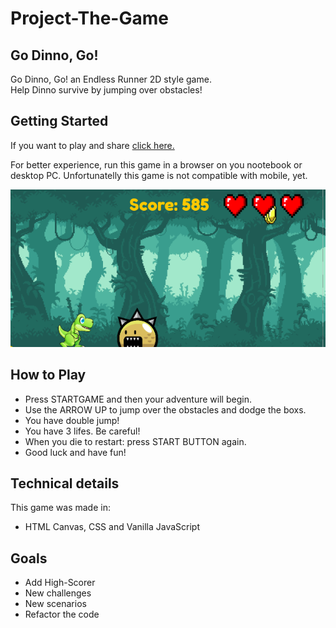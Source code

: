 # Project-The-Game

## Go Dinno, Go!
Go Dinno, Go! an Endless Runner 2D style game. <br>
Help Dinno survive by jumping over obstacles!

## Getting Started
If you want to play and share [click here.](https://robetjunior.github.io/GoDinnoGo/)

For better experience, run this game in a browser on you nootebook or desktop PC. Unfortunatelly this game is not compatible with mobile, yet.

<p align="center">
    <img src="./images/dinnoPrint.png" alt="game">
</p>

## How to Play
- Press STARTGAME and then your adventure will begin.
- Use the ARROW UP to jump  over the obstacles and dodge the boxs.
- You have double jump!
- You have 3 lifes. Be careful!
- When you die to restart: press START BUTTON again.
- Good luck and have fun!


## Technical details
This game was made in:
- HTML Canvas, CSS and Vanilla JavaScript

## Goals
- Add High-Scorer
- New challenges
- New scenarios
- Refactor the code
